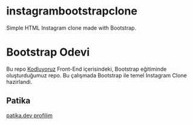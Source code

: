 # instagrambootstrapclone
Simple HTML Instagram clone made with Bootstrap.


# Bootstrap Odevi

Bu repo [Kodluyoruz](https://kodluyoruz.org/) Front-End içerisindeki, Bootstrap eğitiminde oluşturduğumuz  repo.
Bu çalışmada Bootstrap ile temel Instagram Clone hazirlandi.

## Patika

[patika.dev profilim](https://app.patika.dev/minorx)
